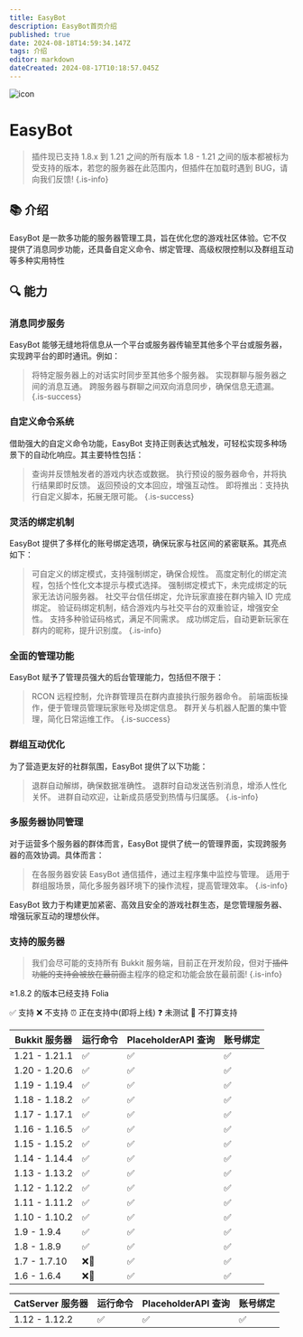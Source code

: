 ```yaml
---
title: EasyBot
description: EasyBot首页介绍
published: true
date: 2024-08-18T14:59:34.147Z
tags: 介绍
editor: markdown
dateCreated: 2024-08-17T10:18:57.045Z
---
```


![icon](/attachments/easybot.png)

# EasyBot

> 插件现已支持 1.8.x 到 1.21 之间的所有版本 1.8 - 1.21 之间的版本都被标为受支持的版本，若您的服务器在此范围内，但插件在加载时遇到 BUG，请向我们反馈!
> {.is-info}

## 📚 介绍

EasyBot 是一款多功能的服务器管理工具，旨在优化您的游戏社区体验。它不仅提供了消息同步功能，还具备自定义命令、绑定管理、高级权限控制以及群组互动等多种实用特性

## 🔍 能力

### 消息同步服务

EasyBot 能够无缝地将信息从一个平台或服务器传输至其他多个平台或服务器，实现跨平台的即时通讯。例如：

> 将特定服务器上的对话实时同步至其他多个服务器。
> 实现群聊与服务器之间的消息互通。
> 跨服务器与群聊之间双向消息同步，确保信息无遗漏。
> {.is-success}

### 自定义命令系统

借助强大的自定义命令功能，EasyBot 支持正则表达式触发，可轻松实现多种场景下的自动化响应。其主要特性包括：

> 查询并反馈触发者的游戏内状态或数据。
> 执行预设的服务器命令，并将执行结果即时反馈。
> 返回预设的文本回应，增强互动性。
> 即将推出：支持执行自定义脚本，拓展无限可能。
> {.is-success}

### 灵活的绑定机制

EasyBot 提供了多样化的账号绑定选项，确保玩家与社区间的紧密联系。其亮点如下：

> 可自定义的绑定模式，支持强制绑定，确保合规性。
> 高度定制化的绑定流程，包括个性化文本提示与模式选择。
> 强制绑定模式下，未完成绑定的玩家无法访问服务器。
> 社交平台信任绑定，允许玩家直接在群内输入 ID 完成绑定。
> 验证码绑定机制，结合游戏内与社交平台的双重验证，增强安全性。
> 支持多种验证码格式，满足不同需求。
> 成功绑定后，自动更新玩家在群内的昵称，提升识别度。
> {.is-info}

### 全面的管理功能

EasyBot 赋予了管理员强大的后台管理能力，包括但不限于：

> RCON 远程控制，允许群管理员在群内直接执行服务器命令。
> 前端面板操作，便于管理员管理玩家账号及绑定信息。
> 群开关与机器人配置的集中管理，简化日常运维工作。
> {.is-success}

### 群组互动优化

为了营造更友好的社群氛围，EasyBot 提供了以下功能：

> 退群自动解绑，确保数据准确性。
> 退群时自动发送告别消息，增添人性化关怀。
> 进群自动欢迎，让新成员感受到热情与归属感。
> {.is-info}

### 多服务器协同管理

对于运营多个服务器的群体而言，EasyBot 提供了统一的管理界面，实现跨服务器的高效协调。具体而言：

> 在各服务器安装 EasyBot 通信插件，通过主程序集中监控与管理。
> 适用于群组服场景，简化多服务器环境下的操作流程，提高管理效率。
> {.is-info}

EasyBot 致力于构建更加紧密、高效且安全的游戏社群生态，是您管理服务器、增强玩家互动的理想伙伴。

### 支持的服务器

> 我们会尽可能的支持所有 Bukkit 服务端，目前正在开发阶段，但对于~~插件功能的支持会被放在最前面~~主程序的稳定和功能会放在最前面!
> {.is-info}

≥1.8.2 的版本已经支持 Folia

✅ 支持 ❌ 不支持
⏰ 正在支持中(即将上线) ❓ 未测试
🚫 不打算支持

| Bukkit 服务器 | 运行命令 | PlaceholderAPI 查询 | 账号绑定 |
| ------------- | -------- | ------------------- | -------- |
| 1.21 - 1.21.1 | ✅       | ✅                  | ✅       |
| 1.20 - 1.20.6 | ✅       | ✅                  | ✅       |
| 1.19 - 1.19.4 | ✅       | ✅                  | ✅       |
| 1.18 - 1.18.2 | ✅       | ✅                  | ✅       |
| 1.17 - 1.17.1 | ✅       | ✅                  | ✅       |
| 1.16 - 1.16.5 | ✅       | ✅                  | ✅       |
| 1.15 - 1.15.2 | ✅       | ✅                  | ✅       |
| 1.14 - 1.14.4 | ✅       | ✅                  | ✅       |
| 1.13 - 1.13.2 | ✅       | ✅                  | ✅       |
| 1.12 - 1.12.2 | ✅       | ✅                  | ✅       |
| 1.11 - 1.11.2 | ✅       | ✅                  | ✅       |
| 1.10 - 1.10.2 | ✅       | ✅                  | ✅       |
| 1.9 - 1.9.4   | ✅       | ✅                  | ✅       |
| 1.8 - 1.8.9   | ✅       | ✅                  | ✅       |
| 1.7 - 1.7.10  | ❌🚫     | ✅                  | ✅       |
| 1.6 - 1.6.4   | ❌🚫     | ✅                  | ✅       |

| CatServer 服务器 | 运行命令 | PlaceholderAPI 查询 | 账号绑定 |
| ---------------- | -------- | ------------------- | -------- |
| 1.12 - 1.12.2    | ✅       | ✅                  | ✅       |
